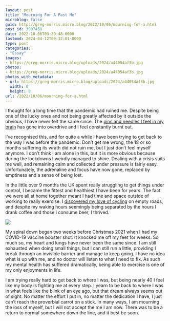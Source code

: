 ```yaml
---
layout: post
title: "Mourning For A Past Me"
microblog: false
guid: http://greg-morris.micro.blog/2022/10/06/mourning-for-a.html
post_id: 3987458
date: 2022-10-06T03:39:48-0000
lastmod: 2024-04-12T09:32:01-0000
type: post
categories:
- "Essay"
images:
- https://greg-morris.micro.blog/uploads/2024/a44054af3b.jpg
photos:
- https://greg-morris.micro.blog/uploads/2024/a44054af3b.jpg
photos_with_metadata:
- url: https://greg-morris.micro.blog/uploads/2024/a44054af3b.jpg
  width: 0
  height: 0
url: /2022/10/06/mourning-for-a.html
---
```

I thought for a long time that the pandemic had ruined me. Despite being one of the lucky ones and not being greatly affected by it outside the obvious, I have never felt the same since. The [pins and needles I feel in my brain](/2022/07/27/210805.html) has gone into overdrive and I feel constantly burnt out.

I’ve recognised this, and for quite a while I have been trying to get back to the way I was before the pandemic. Don’t get me wrong, the 18 or so months suffering its wrath did not ruin me, but I just don’t feel myself anymore. I don’t think I am alone in this, but it is more obvious because during the lockdowns I weirdly managed to shine. Dealing with a crisis suits me well, and remaining calm and collected under pressure is fairly easy. Unfortunately, the adrenaline and focus have now gone, replaced by emptiness and a sense of being lost. 

In the little over 9 months the UK spent really struggling to get things under control, I became the fittest and healthiest I have been for years. The fact we were all at home together meant I had time and space outside of working to really exercise. I [discovered my love of cycling](/2020/05/18/getting-injured-was.html) on empty roads, and despite my waking hours seemingly being separated by the hours I drank coffee and those I consume beer, I thrived.

![](https://greg-morris.micro.blog/uploads/2024/a44054af3b.jpg)

My spiral down began two weeks before Christmas 2021 when I had my COVID-19 vaccine booster shot. It knocked me off my feet for weeks. So much so, my heart and lungs have never been the same since. I am still exhausted when doing small things, but I can still run a little, providing I break through an invisible barrier and manage to keep going. I have no idea what is up with me, and no doctor will listen to what I need to fix. As such my mental health has suffered dramatically, being able to exercise is one of my only enjoyments in life.

I am trying really hard to get back to where I was, but being nearly 40 I feel like my body is fighting me at every step. I yearn to be back to where I was in what feels like the blink of an eye ago, but that dream always seems out of sight. No matter the effort I put in, no matter the dedication I have, I just can’t reach the proverbial carrot on a stick. In many ways, I am mourning the loss of myself, but I will not accept the me I am now. There was to be a return to normal somewhere down the line, and it best be soon. 

